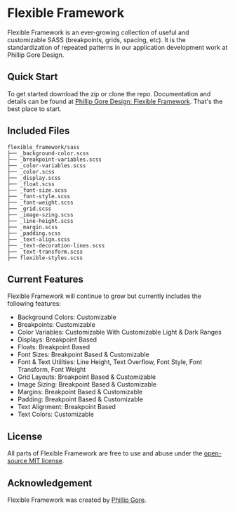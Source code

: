 # Flexible Framework

Flexible Framework is an ever-growing collection of useful and customizable SASS (breakpoints, grids, spacing, etc). It is the standardization of repeated patterns in our application development work at Phillip Gore Design.

## Quick Start

To get started download the zip or clone the repo. Documentation and details can be found at [Phillip Gore Design: Flexible Framework](https://www.phillipgoredesign.com/flexible-framework "Phillip Gore Design"). That's the best place to start.

## Included Files
```
flexible_framework/sass
├── _background-color.scss
├── _breakpoint-variables.scss
├── _color-variables.scss
├── _color.scss
├── _display.scss
├── _float.scss
├── _font-size.scss
├── _font-style.scss
├── _font-weight.scss
├── _grid.scss
├── _image-szing.scss
├── _line-height.scss
├── _margin.scss
├── _padding.scss
├── _text-align.scss
├── _text-decoration-lines.scss
├── _text-transform.scss
├── flexible-styles.scss

```

## Current Features

Flexible Framework will continue to grow but currently includes the following features:

- Background Colors: Customizable
- Breakpoints: Customizable
- Color Variables: Customizable With Customizable Light & Dark Ranges
- Displays: Breakpoint Based
- Floats: Breakpoint Based
- Font Sizes: Breakpoint Based & Customizable
- Font & Text Utilities: Line Height, Text Overflow, Font Style, Font Transform, Font Weight
- Grid Layouts: Breakpoint Based & Customizable
- Image Sizing: Breakpoint Based & Customizable
- Margins: Breakpoint Based & Customizable
- Padding: Breakpoint Based & Customizable
- Text Alignment: Breakpoint Based
- Text Colors: Customizable

## License

All parts of Flexible Framework are free to use and abuse under the [open-source MIT license](https://github.com/phillipgore/flexible-framework/blob/master/LICENSE.md).

## Acknowledgement

Flexible Framework was created by [Phillip Gore](https://www.phillipgoredesign.com/).